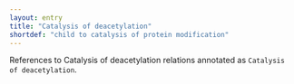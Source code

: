 ```yaml
---
layout: entry
title: "Catalysis of deacetylation"
shortdef: "child to catalysis of protein modification"
---
```


References to Catalysis of deacetylation relations annotated as `Catalysis of deacetylation`.
